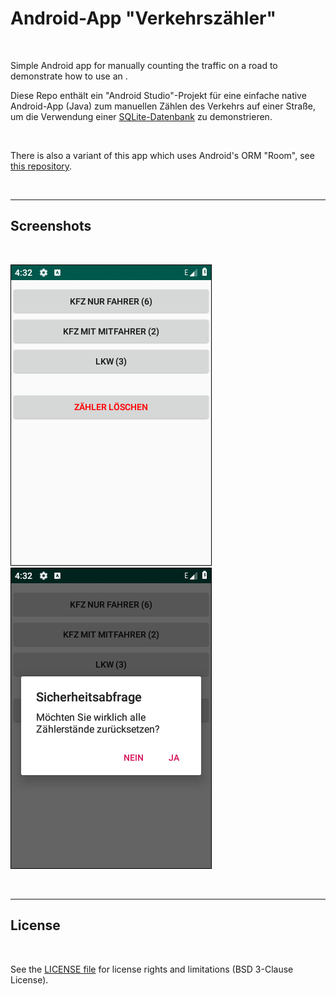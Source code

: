 # Android-App "Verkehrszähler" #

<br>

Simple Android app for manually counting the traffic on a road to demonstrate how to use an
.

Diese Repo enthält ein "Android Studio"-Projekt für eine einfache native Android-App (Java) zum 
manuellen Zählen des Verkehrs auf einer Straße, um die Verwendung einer
[SQLite-Datenbank](https://developer.android.com/training/data-storage/sqlite) 
zu demonstrieren.

<br>

There is also a variant of this app which uses Android's ORM "Room", see 
[this repository](https://github.com/MDecker-MobileComputing/Android_Verkehrszaehler_mitRoom).

<br>

----

## Screenshots ##

<br>

![Screenshot 1](screenshot_1.png) &nbsp; ![Screenshot 2](screenshot_2.png)

<br>

----

## License ##

<br>

See the [LICENSE file](LICENSE.md) for license rights and limitations (BSD 3-Clause License).

<br>
